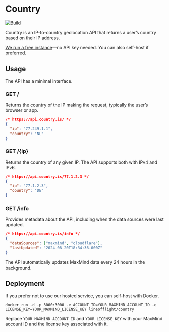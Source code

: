 # Country

[![Build](https://github.com/lineofflight/country/workflows/Build/badge.svg)][action]

Country is an IP-to-country geolocation API that returns a user’s country based on their IP address.

[We run a free instance][free-instance]—no API key
needed. You can also self-host if preferred.

## Usage

The API has a minimal interface.

### GET /

Returns the country of the IP making the request, typically the user’s browser or app.

```json
/* https://api.country.is/ */
{
  "ip": "77.249.1.1",
  "country": "NL"
}
```

### GET /{ip}

Returns the country of any given IP. The API supports both with IPv4 and IPv6.

```json
/* https://api.country.is/77.1.2.3 */
{
  "ip": "77.1.2.3",
  "country": "DE"
}
```

### GET /info

Provides metadata about the API, including when the data sources were last updated.

```json
/* https://api.country.is/info */
{
  "dataSources": ["maxmind", "cloudflare"],
  "lastUpdated": "2024-08-20T18:34:36.000Z"
}
```

The API automatically updates MaxMind data every 24 hours in the background.

## Deployment

If you prefer not to use our hosted service, you can self-host with Docker.

```
docker run -d -p 3000:3000 -e ACCOUNT_ID=YOUR_MAXMIND_ACCOUNT_ID -e LICENSE_KEY=YOUR_MAXMIND_LICENSE_KEY lineofflight/country
```

Replace `YOUR_MAXMIND_ACCOUNT_ID` and `YOUR_LICENSE_KEY` with your MaxMind account ID and the license key associated with it.

[free-instance]: https://api.country.is
[action]: https://github.com/lineofflight/country/actions
